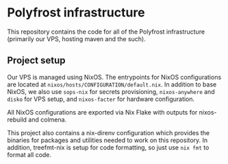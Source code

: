 # Polyfrost infrastructure

This repository contains the code for all of the Polyfrost infrastructure (primarily our VPS, hosting maven and the such).

## Project setup

Our VPS is managed using NixOS. The entrypoints for NixOS configurations are located at `nixos/hosts/CONFIGURATION/default.nix`. In addition to base NixOS, we also use `sops-nix` for secrets provisioning, `nixos-anywhere` and `disko` for VPS setup, and `nixos-facter` for hardware configuration.

All NixOS configurations are exported via Nix Flake with outputs for nixos-rebuild and colmena.

This project also contains a nix-direnv configuration which provides the binaries for packages and utilities needed to work on this repository. In addition, treefmt-nix is setup for code formatting, so just use `nix fmt` to format all code.
